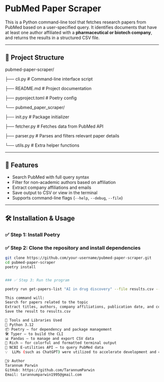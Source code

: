 # PubMed Paper Scraper

This is a Python command-line tool that fetches research papers from PubMed based on a user-specified query. It identifies documents that have at least one author affiliated with a **pharmaceutical or biotech company**, and returns the results in a structured CSV file.

---

## 📁 Project Structure

pubmed-paper-scraper/

├── cli.py # Command-line interface script

├── README.md # Project documentation

├── pyproject.toml # Poetry config

└── pubmed_paper_scraper/

├── init.py # Package initializer

├── fetcher.py # Fetches data from PubMed API

├── parser.py # Parses and filters relevant paper details

└── utils.py #  Extra helper functions

---

## 🚀 Features

- Search PubMed with full query syntax
- Filter for non-academic authors based on affiliation
- Extract company affiliations and emails
- Save output to CSV or view in the terminal
- Supports command-line flags (`--help`, `--debug`, `--file`)

---

## 🛠️ Installation & Usage

### ✅ Step 1: Install Poetry 


### ✅ Step 2: Clone the repository and install dependencies

```bash
git clone https://github.com/your-username/pubmed-paper-scraper.git
cd pubmed-paper-scraper
poetry install


### ✅ Step 3: Run the program

poetry run get-papers-list "AI in drug discovery" --file results.csv --debug

This command will:
Search for papers related to the topic
Extract titles, authors, company affiliations, publication date, and corresponding emails
Save the result to results.csv

🧰 Tools and Libraries Used
🐍 Python 3.12
📦 Poetry – for dependency and package management
🛠️ Typer – to build the CLI
📊 Pandas – to manage and export CSV data
🎨 Rich – for colorful and formatted terminal output
📡 NCBI E-utilities API – to query PubMed data
💡  LLMs (such as ChatGPT) were utilized to accelerate development and design.

🙋‍♀️ Author
Tarannum Parwin
GitHub: https://github.com/TarannumParwin
Email: tarannumparwin1995@gmail.com

